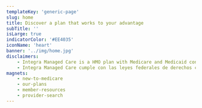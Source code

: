 ```yaml
---
templateKey: 'generic-page'
slug: home
title: Discover a plan that works to your advantage
subTitle: ''
isLarge: true
indicatorColor: '#EE4035'
iconName: 'heart'
banner: '../img/home.jpg'
disclaimers: 
    - Integra Managed Care is a HMO plan with Medicare and Medicaid contracts. Enrollment in Integra Managed Care depends on contract renewal. This information is not a complete description of benefits. Contact the plan for more information. Limitations, copayments, and restrictions may apply. Benefits, premiums and/or co-payments/co-insurance may change on January 1 of each year. You must continue to pay your Medicare Part B premium. The Formulary, pharmacy network, and/or provider network may change at any time. You will receive notice when necessary. Premiums, copays, co-insurance and deductibles may vary based on the level of Extra Help you receive. Please contact the Integra Managed Care for further details. Certain plans are available to anyone who has both Medical Assistance from the State and Medicare. Integra Managed Care is available to anyone with Medicare who meets the Skilled Nursing Facility (SNF) level of care and resides in a nursing home. Integra Managed Care complies with applicable Federal civil rights laws and does not discriminate on the basis of race, color, national origin, age, disability, or sex. 
    - Integra Managed Care cumple con las leyes federales de derechos civiles aplicables y no discrimina por motivos de raza, color, nacionalidad, edad, discapacidad o sexo. ATTENTION - If you speak Spanish, language assistance services, free of charge, are available to you. Call 1-877-388-5195 (TTY - 711). ATENCIÓN - si habla español, tiene a su disposición servicios gratuitos de asistencia lingüística. Llame al 1- 877-388-5195 (TTY - 711). Assistance services for other languages are also available free of charge at the number above. All plan materials and information is available upon request in a different language or alternate formats such as braille, large print and audio.
magnets:
    - new-to-medicare
    - our-plans
    - member-resources
    - provider-search
---
```

